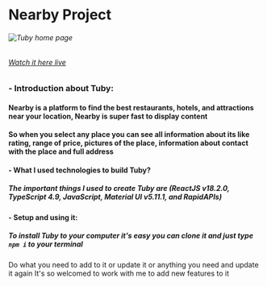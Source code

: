 # __Nearby Project__

###### ![Tuby home page]([https://i.ibb.co/C6WGMjT/devmaheremad-github-io-nearby.png](https://maher-emad.imgbb.com/))

###### [Watch it here live](https://devmaheremad.github.io/nearby/)

### - Introduction about Tuby:
#### Nearby is a platform to find the best restaurants, hotels, and attractions near your location, Nearby is super fast to display content
#### So when you select any place you can see all information about its like rating, range of price, pictures of the place, information about contact with the place and full address

#### - What I used technologies to build Tuby?
##### The important things I used to create Tuby are (ReactJS v18.2.0, TypeScript 4.9, JavaScript, Material UI v5.11.1, and RapidAPIs)

#### - Setup and using it:
##### To install Tuby to your computer it's easy you can clone it and just type `npm i` to your terminal
Do what you need to add to it or update it or anything you need and update it again
It's so welcomed to work with me to add new features to it
